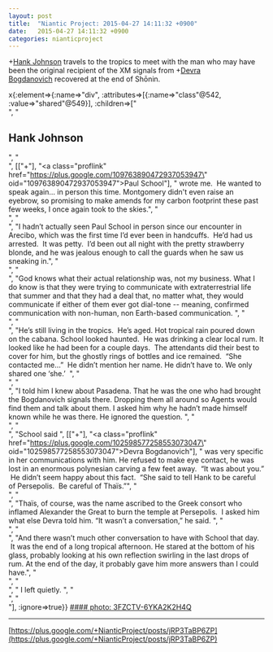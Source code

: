 ```yaml
---
layout: post
title:  "Niantic Project: 2015-04-27 14:11:32 +0900"
date:   2015-04-27 14:11:32 +0900
categories: nianticproject
---
```

+[Hank Johnson](https://plus.google.com/117792105926525258257 "") travels to the tropics to meet with the man who may have been the original recipient of the XM signals from +[Devra Bogdanovich](https://plus.google.com/102598577258553073047 "") recovered at the end of Shōnin.

x{:element=>{:name=>"div", :attributes=>[{:name=>"class"@542, :value=>"shared"@549}], :children=>["<br />", "<h2>Hank Johnson</h2>", "<br />", [["+"], "<a class=\"proflink\" href=\"https://plus.google.com/109763890472937053947\" oid=\"109763890472937053947\">Paul School</a>"], " wrote me.  He wanted to speak again... in person this time. Montgomery didn't even raise an eyebrow, so promising to make amends for my carbon footprint these past few weeks, I once again took to the skies.", "<br />", "<br />", "I hadn’t actually seen Paul School in person since our encounter in Arecibo, which was the first time I’d ever been in handcuffs.  He’d had us arrested.  It was petty.  I’d been out all night with the pretty strawberry blonde, and he was jealous enough to call the guards when he saw us sneaking in.", "<br />", "<br />", "God knows what their actual relationship was, not my business. What I do know is that they were trying to communicate with extraterrestrial life that summer and that they had a deal that, no matter what, they would communicate if either of them ever got dial-tone -- meaning, confirmed communication with non-human, non Earth-based communication. ", "<br />", "<br />", "He’s still living in the tropics.  He’s aged. Hot tropical rain poured down on the cabana. School looked haunted.  He was drinking a clear local rum. It looked like he had been for a couple days.  The attendants did their best to cover for him, but the ghostly rings of bottles and ice remained.  “She contacted me…”  He didn’t mention her name. He didn’t have to. We only shared one ‘she.’  ", "<br />", "<br />", "I told him I knew about Pasadena. That he was the one who had brought the Bogdanovich signals there. Dropping them all around so Agents would find them and talk about them. I asked him why he hadn’t made himself known while he was there. He ignored the question. ", "<br />", "<br />", "School said ", [["+"], "<a class=\"proflink\" href=\"https://plus.google.com/102598577258553073047\" oid=\"102598577258553073047\">Devra Bogdanovich</a>"], " was very specific in her communications with him. He refused to make eye contact, he was lost in an enormous polynesian carving a few feet away.  “It was about you.”  He didn’t seem happy about this fact.  “She said to tell Hank to be careful of Persepolis.  Be careful of Thaïs.”", "<br />", "<br />", "Thaïs, of course, was the name ascribed to the Greek consort who inflamed Alexander the Great to burn the temple at Persepolis.  I asked him what else Devra told him. “It wasn’t a conversation,” he said. ", "<br />", "<br />", "And there wasn’t much other conversation to have with School that day.  It was the end of a long tropical afternoon. He stared at the bottom of his glass, probably looking at his own reflection swirling in the last drops of rum. At the end of the day, it probably gave him more answers than I could have.", "<br />", "<br />", " I left quietly. ", "<br />", "<br />"], :ignore=>true}}
[#### photo: 3FZCTV-6YKA2K2H4Q](https://lh3.googleusercontent.com/-gd4VxoIOAJg/VT1fMYXjwBI/AAAAAAAACqQ/-z5rLny9mCs/w1200-h675/Answers.jpg "")
- - -
[https://plus.google.com/+NianticProject/posts/jRP3TaBP6ZP](https://plus.google.com/+NianticProject/posts/jRP3TaBP6ZP)
